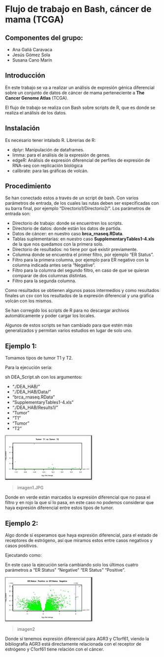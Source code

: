 # Flujo de trabajo en  Bash, cáncer de mama (TCGA)

## Componentes del grupo:
- Ana Galiá Caravaca
- Jesús Gómez Sola
- Susana Cano Marín

## Introducción

En este trabajo se va a realizar un análisis de expresión génica diferencial sobre un conjunto de datos de cáncer de mama perteneciente a **The Cancer Genome Atlas** (TCGA).


El flujo de trabajo se realiza con Bash sobre scripts de R, que es donde se realiza el análisis de los datos.

## Instalación

Es necesario tener intalado R.
Librerias de R:
- dplyr: Manipulación de dataframes.
- limma: para el análisis de la expresión de genes.
- edgeR: Análisis de expresión diferencial de perfiles de expresión de RNA-seq con replicación biológica
- calibrate: para las gráficas de volcán.

## Procedimiento

Se han conectado estos a través de un script de bash. Con varios parámetros de entrada, de los cuales las rutas deben ser especificadas con su barra final, por ejemplo “Directorio1/Directorio2/”. Los parámetros de entrada son:
- Directorio de trabajo: donde se encuentren los scripts.
- Directorio de datos: donde están los datos de partida.
- Datos de cáncer: en nuestro caso **brca_rnaseq.RData**.
- Tablas suplementarias: en nuestro caso **SupplementaryTables1-4.xls** de la que nos quedamos con la primera solo.
- Directorio de resultados: no tiene por qué existir previamente.
- Columna donde se encuentra el primer filtro, por ejemplo “ER Status”.
- Filtro para la primera columna, por ejemplo para ER negativo con la columna indicada antes sería “Negative”.
- Filtro para la columna del segundo filtro, en caso de que se quieran comparar de dos columnas distintas.
- Filtro para la segunda columna.

Como resultados se obtienen algunos pasos intermedios y como resultados finales un csv con los resultados de la expresión diferencial y una gráfica volcán con los mismos.

Se han corregido los scripts de R para no descargar archivos automáticamente y poder cargar los locales.

Algunos de estos scripts se han cambiado para que estén más generalizados y permitan varios estudios en lugar de solo uno.

## Ejemplo 1:
Tomamos tipos de tumor T1 y T2.

Para la ejecución sería:

sh DEA_Script.sh con los argumentos:

- “./DEA_HAB/”
- “./DEA_HAB/Data/”
- “brca_rnaseq.RData”
- “SupplementaryTables1-4.xls”
- “./DEA_HAB/Results1/”
- “Tumor”
- “T1”
- “Tumor”
- “T2”

![Alt text](https://github.com/AnaKGC/TareaHAB/blob/master/ejemplo1.JPG?raw=true "Ejemplo1")
> imagen1.JPG



Donde en verde están marcados la expresión diferencial que no pasa el filtro y en rojo la que sí lo pasa, en este caso no podemos considerar que haya expresión diferencial entre estos tipos de tumor.

## Ejemplo 2:

Algo donde si esperamos que haya expresión diferencial, para el estado de receptores de estrógeno, así que miramos estos entre casos negativos y casos positivos.

Ejecutando como:

En este caso la ejecución sería cambiando solo los últimos cuatro parámetros a “ER Status” “Negative” “ER Status” “Positive”.

![Alt text](https://github.com/AnaKGC/TareaHAB/blob/master/ejemplo2.JPG?raw=true "Ejemplo1")
>imagen2

Donde sí tenemos expresión diferencial para AGR3 y C1orf61, viendo la bibliografía AGR3 está directamente relacionada con el receptor de estrógeno y C1orf61 tiene relación con el cáncer.